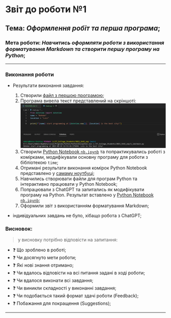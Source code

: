 # Звіт до роботи №1
## Тема: _Оформлення робіт та перша програма_;
### Мета роботи: _Навчитись оформляти роботи з використання форматування Markdown та створити першу програму на Python_;
---
### Виконання роботи
- Результати виконання завдання:
    1. Створили [файл з першою програмою](main.py);
    1. Програма вивела текст представлений на скріншоті: ![alt](1.png)
    1. Створили [Python Notebook `nb.ipynb`](nb.ipynb) та попрактикувались роботі з комірками, модифікували основну програму для роботи з бібліотекою `time`;
    1. Отримані результати виконання комірок Python Notebook представлено у [самаму ноутбуці](nb.ipynb);
    1. Навчились створювати файли для програм Python та інтерактивно працювати у Python Notebook;
    1. Попрацювали з ChatGPT та запитались як модифікувати програму на Python. Результат вставлено у  [Python Notebook `nb.ipynb`](nb.ipynb);
    1. Оформили звіт з використанням форматування Markdown;

- індивідуальних завдань не було, хібащо робота з ChatGPT;

### Висновок: 
> у висновку потрібно відповісти на запитання:
- :question: Що зроблено в роботі;
- :question: Чи досягнуто мети роботи;
- :question: Які нові знання отримано;
- :question: Чи вдалось відповісти на всі питання задані в ході роботи;
- :question: Чи вдалося виконати всі завдання;
- :question: Чи виникли складності у виконанні завдання;
- :question: Чи подобається такий формат здачі роботи (Feedback);
- :question: Побажання для покращення (Suggestions);
---